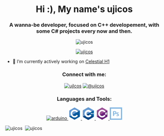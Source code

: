 <h1 align="center">Hi :), My name's ujicos</h1>
<h3 align="center">A wanna-be developer, focused on C++ developement, with some C# projects every now and then.</h3>

<p align="center"> <img src="https://komarev.com/ghpvc/?username=ujicos&label=Profile%20views&color=0e75b6&style=flat" alt="ujicos" /> </p>

<p align="center"> <a href="https://github.com/ryo-ma/github-profile-trophy"><img src="https://github-profile-trophy.vercel.app/?username=ujicos" alt="ujicos" /></a> </p>


- 🔭 I’m currently actively working on [Celestial H1](https://youtu.be/o7wLOYkhkFs)

<h3 align="center">Connect with me:</h3>
<p align="center">
<a href="https://twitter.com/ujlcos" target="blank"><img align="center" src="https://raw.githubusercontent.com/rahuldkjain/github-profile-readme-generator/master/src/images/icons/Social/twitter.svg" alt="ujlcos" height="30" width="40" /></a>
<a href="https://www.youtube.com/c/@ujicos" target="blank"><img align="center" src="https://raw.githubusercontent.com/rahuldkjain/github-profile-readme-generator/master/src/images/icons/Social/youtube.svg" alt="@ujicos" height="30" width="40" /></a>
</p>

<h3 align="center">Languages and Tools:</h3>
<p align="center"> <a href="https://www.arduino.cc/" target="_blank" rel="noreferrer"> <img src="https://cdn.worldvectorlogo.com/logos/arduino-1.svg" alt="arduino" width="40" height="40"/> </a> <a href="https://www.cprogramming.com/" target="_blank" rel="noreferrer"> <img src="https://raw.githubusercontent.com/devicons/devicon/master/icons/c/c-original.svg" alt="c" width="40" height="40"/> </a> <a href="https://www.w3schools.com/cpp/" target="_blank" rel="noreferrer"> <img src="https://raw.githubusercontent.com/devicons/devicon/master/icons/cplusplus/cplusplus-original.svg" alt="cplusplus" width="40" height="40"/> </a> <a href="https://www.w3schools.com/cs/" target="_blank" rel="noreferrer"> <img src="https://raw.githubusercontent.com/devicons/devicon/master/icons/csharp/csharp-original.svg" alt="csharp" width="40" height="40"/> </a> <a href="https://www.photoshop.com/en" target="_blank" rel="noreferrer"> <img src="https://raw.githubusercontent.com/devicons/devicon/master/icons/photoshop/photoshop-line.svg" alt="photoshop" width="40" height="40"/> </a> </p>

<img align="center" src="https://github-readme-stats.vercel.app/api/top-langs?username=ujicos&show_icons=true&locale=en&layout=compact" alt="ujicos" />
&nbsp;<img align="center" src="https://github-readme-stats.vercel.app/api?username=ujicos&show_icons=true&locale=en" alt="ujicos" />
